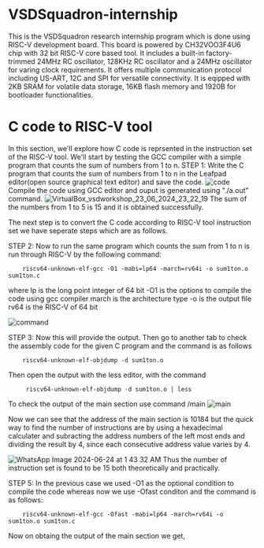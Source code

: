 # VSDSquadron-internship
This is the VSDSquadron research internship program which is done using RISC-V development board. This board is powered by CH32VOO3F4U6 chip with 32 bit RISC-V core based tool. It includes a built-in factory-trimmed 24MHz RC oscillator, 128KHz RC oscillator and a 24MHz oscillator for varing clock requirements. It offers multiple communication protocol including US-ART, 12C and SPI for versatile connectivity. It is eqipped with 2KB SRAM for volatile data storage, 16KB flash memory and 1920B for bootloader functionalities.
# C code to RISC-V tool
In this section, we'll explore how C code is reprsented in the instruction set of the RISC-V tool. We'll start by testing the GCC compiler with a simple program that counts the sum of numbers from 1 to n.
STEP 1:
Write the C program that counts the sum of numbers from 1 to n in the Leafpad editor(open source graphical text editor) and save the code.
![code](https://github.com/Abinaya102/VSDSquadron-internship/assets/173627993/d5af9602-97e7-4516-8395-c12af510e131)
Compile the code using GCC editor and ouput is generated using "./a.out" command.
![VirtualBox_vsdworkshop_23_06_2024_23_22_19](https://github.com/Abinaya102/VSDSquadron-internship/assets/173627993/4025d860-66c0-4584-8072-3ee1d7a0e023)
The sum of the numbers from 1 to 5 is 15 and it is obtained successfully.

The next step is to convert the C code according to RISC-V tool instruction set we have seperate steps which are as follows.

STEP 2:
Now to run the same program which counts the sum from 1 to n is run through RISC-V by the following command:

        riscv64-unknown-elf-gcc -O1 -mabi=lp64 -march=rv64i -o sum1ton.o sum1ton.c
        
where lp is the long point integer of 64 bit
     -O1 is the options to compile the code using gcc compiler
     march is the architecture type
     -o is the output file
     rv64 is the RISC-V of 64 bit

![command](https://github.com/Abinaya102/VSDSquadron-internship/assets/173627993/f44df7ea-9a57-4b8f-b7b9-4009d214ada4)

STEP 3:
Now this will provide the output. Then go to another tab to check the assembly code for the given C program and the command is as follows

        riscv64-unknown-elf-objdump -d sum1ton.o
Then open the output with the less editor, with the command
        
         riscv64-unknown-elf-objdump -d sum1ton.o | less
To check the output of the main section use command /main
![main](https://github.com/Abinaya102/VSDSquadron-internship/assets/173627993/6fc70654-16fb-4422-8ef2-96cdd0cb30bc)

Now we can see that the address of the main section is 10184 but the quick way to find the number of instructions are by using a hexadecimal calculater and subracting the address numbers of the left most ends and dividing the result by 4, since each consecutive address value varies by 4.

![WhatsApp Image 2024-06-24 at 1 43 32 AM](https://github.com/Abinaya102/VSDSquadron-internship/assets/173627993/f3b985b6-4950-472b-b9b8-5db032e5ddd3)
Thus the number of instruction set is found to be 15 both theoretically and practically.

STEP 5:
In the previous case we used -O1 as the optional condition to compile the code whereas now we use -Ofast conditon and the command is as follows:

        riscv64-unknown-elf-gcc -Ofast -mabi=lp64 -march=rv64i -o sum1ton.o sum1ton.c
Now on obtaing the output of the main section we get,

               



         




     


